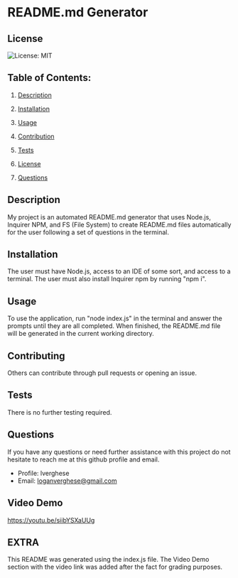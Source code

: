 # README.md Generator

## License
![License: MIT](https://img.shields.io/badge/License-MIT-yellow.svg)

## Table of Contents:
1. [Description](#description)
2. [Installation](#install)
3. [Usage](#use)
4. [Contribution](#contribute)
5. [Tests](#test)
6. [License](#license)

7. [Questions](#questions)

## Description
My project is an automated README.md generator that uses Node.js, Inquirer NPM, and FS (File System) to create README.md files automatically for the user following a set of questions in the terminal.

## Installation
The user must have Node.js, access to an IDE of some sort, and access to a terminal. The user must also install Inquirer npm by running "npm i".

## Usage
To use the application, run "node index.js" in the terminal and answer the prompts until they are all completed. When finished, the README.md file will be generated in the current working directory.

## Contributing
Others can contribute through pull requests or opening an issue.

## Tests
There is no further testing required.

## Questions
If you have any questions or need further assistance with this project do not hesitate to reach me at this github profile and email.
* Profile: lverghese
* Email: loganverghese@gmail.com

## Video Demo
https://youtu.be/siibYSXaUUg

## EXTRA
This README was generated using the index.js file. The Video Demo section with the video link was added after the fact for grading purposes.
